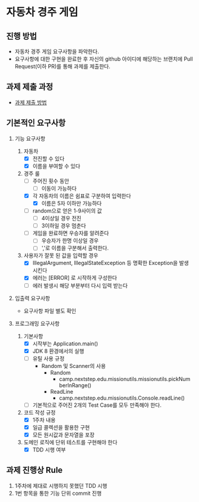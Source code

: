 # 자동차 경주 게임
## 진행 방법
* 자동차 경주 게임 요구사항을 파악한다.
* 요구사항에 대한 구현을 완료한 후 자신의 github 아이디에 해당하는 브랜치에 Pull Request(이하 PR)를 통해 과제를 제출한다.

## 과제 제출 과정
* [과제 제출 방법](https://github.com/next-step/nextstep-docs/tree/master/precourse)

## 기본적인 요구사항
1. 기능 요구사항

   1. 자동차
      -[X] 전진할 수 있다
      -[X] 이름을 부여할 수 있다
      
   2. 경주 룰 
      - [ ] 주어진 횟수 동안
        - [ ] 이동이 가능하다
      - [X] 각 자동차의 이름은 쉼표로 구분하여 입력한다 
        - [X] 이름은 5자 이하만 가능하다 
      - [ ] random으로 얻은 1-9사이의 값
        - [ ] 4이상일 경우 전진
        - [ ] 3이하일 경우 멈춘다 
      - [ ] 게임을 완료하면 우승자를 알려준다 
        - [ ] 우승자가 한명 이상일 경우
        - [ ] ','로 이름을 구분해서 출력한다.
          
   3. 사용자가 잘못 된 값을 입력할 경우 
      - [X] IllegalArgument, IllegalStateException 등 명확한 Exception을 발생시킨다
      - [X] 에러는 [ERROR] 로 시작하게 구성한다
      - [ ] 에러 발생시 해당 부분부터 다시 입력 받는다
2. 입출력 요구사항
   * 요구사항 파일 별도 확인
3. 프로그래밍 요구사항
   1. 기본사항
      - [X] 시작부는 Application.main()
      - [X] JDK 8 환경에서의 실행
      - [ ] 유틸 사용 규정
        * Random 및 Scanner의 사용
            * Random
              * camp.nextstep.edu.missionutils.missionutils.pickNumberInRange()
            * ReadLine
              * camp.nextstep.edu.missionutils.Console.readLine()
      - [ ] 기본적으로 주어진 2개의 Test Case를 모두 만족해야 한다.
   2. 코드 작성 규정
      - [X] 1주차 내용
      - [X] 일급 콜렉션을 활용한 구현
      - [X] 모든 원시값과 문자열을 포장
   3. 도메인 로직에 단위 테스트를 구현해야 한다
      - [X] TDD 시행 여부 
## 과제 진행상 Rule
1. 1주차에 제대로 시행하지 못했던 TDD 시행
2. 1번 항목을 통한 기능 단위 commit 진행
